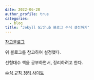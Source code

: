 ```yaml
---
date: 2022-06-28
author_profile: true
categories:
  - blog
title: "Jekyll Github 블로그 수식 설정하기"
---
```



[참고블로그](https://mkkim85.github.io/blog-apply-mathjax-to-jekyll-and-github-pages/)

위 블로그를 참고하여 설정했다.

선형대수 책을 공부하면서, 정리하려고 한다.

[수식 규칙 정리 사이트](https://velog.io/@d2h10s/LaTex-Markdown-%EC%88%98%EC%8B%9D-%EC%9E%91%EC%84%B1%EB%B2%95)